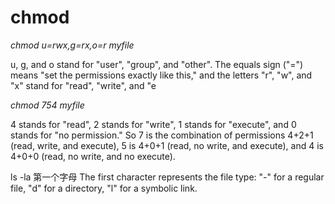 
# chmod

*chmod u=rwx,g=rx,o=r myfile*

u, g, and o stand for "user", "group", and "other". The equals sign ("=") means "set the permissions exactly like this," and the letters "r", "w", and "x" stand for "read", "write", and "e


*chmod 754 myfile*

4 stands for "read",
2 stands for "write",
1 stands for "execute", and
0 stands for "no permission."
So 7 is the combination of permissions 4+2+1 (read, write, and execute), 5 is 4+0+1 (read, no write, and execute), and 4 is 4+0+0 (read, no write, and no execute).



ls -la 第一个字母
The first character represents the file type: "-" for a regular file, "d" for a directory, "l" for a symbolic link.